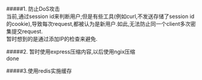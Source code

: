 #####1. 防止DoS攻击  
当前,通过session id来判断用户;但是有些工具(例如curl,不发送存储了session id的cookie),导致每次request,都被认为是新用户.如此,无法防止同一个client多次密集提交request.  
暂时想到的是通过添加IP的检查来避免.  


#####2. 暂时使用express压缩内容,以后使用ngix压缩   
done


#####3.使用redis实施缓存
